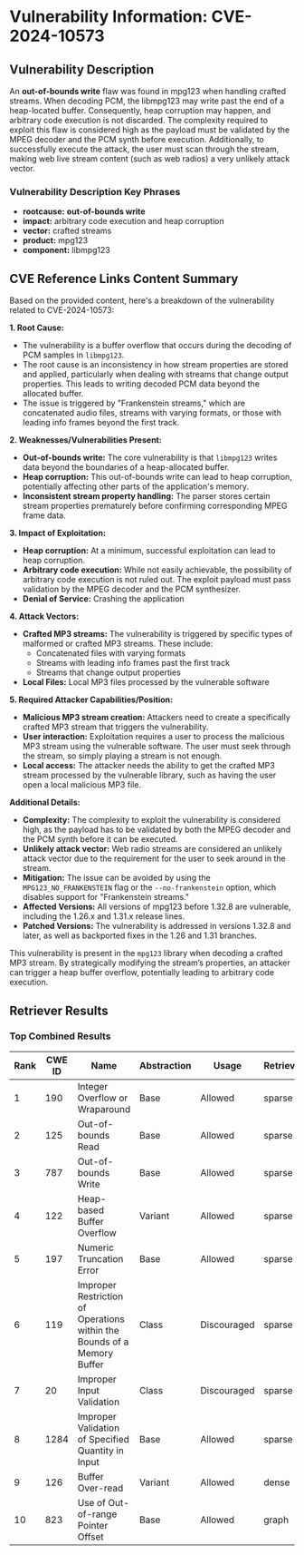 # Vulnerability Information: CVE-2024-10573

## Vulnerability Description
An **out-of-bounds write** flaw was found in mpg123 when handling crafted streams. When decoding PCM, the libmpg123 may write past the end of a heap-located buffer. Consequently, heap corruption may happen, and arbitrary code execution is not discarded. The complexity required to exploit this flaw is considered high as the payload must be validated by the MPEG decoder and the PCM synth before execution. Additionally, to successfully execute the attack, the user must scan through the stream, making web live stream content (such as web radios) a very unlikely attack vector.

### Vulnerability Description Key Phrases
- **rootcause:** **out-of-bounds write**
- **impact:** arbitrary code execution and heap corruption
- **vector:** crafted streams
- **product:** mpg123
- **component:** libmpg123

## CVE Reference Links Content Summary
Based on the provided content, here's a breakdown of the vulnerability related to CVE-2024-10573:

**1. Root Cause:**

*   The vulnerability is a buffer overflow that occurs during the decoding of PCM samples in `libmpg123`.
*   The root cause is an inconsistency in how stream properties are stored and applied, particularly when dealing with streams that change output properties. This leads to writing decoded PCM data beyond the allocated buffer.
*   The issue is triggered by "Frankenstein streams," which are concatenated audio files, streams with varying formats, or those with leading info frames beyond the first track.

**2. Weaknesses/Vulnerabilities Present:**

*   **Out-of-bounds write:** The core vulnerability is that `libmpg123` writes data beyond the boundaries of a heap-allocated buffer.
*   **Heap corruption:** This out-of-bounds write can lead to heap corruption, potentially affecting other parts of the application's memory.
*   **Inconsistent stream property handling:** The parser stores certain stream properties prematurely before confirming corresponding MPEG frame data.

**3. Impact of Exploitation:**

*   **Heap corruption:** At a minimum, successful exploitation can lead to heap corruption.
*   **Arbitrary code execution:** While not easily achievable, the possibility of arbitrary code execution is not ruled out. The exploit payload must pass validation by the MPEG decoder and the PCM synthesizer.
*   **Denial of Service:** Crashing the application

**4. Attack Vectors:**

*   **Crafted MP3 streams:** The vulnerability is triggered by specific types of malformed or crafted MP3 streams. These include:
    *   Concatenated files with varying formats
    *   Streams with leading info frames past the first track
    *   Streams that change output properties
*   **Local Files:** Local MP3 files processed by the vulnerable software

**5. Required Attacker Capabilities/Position:**

*   **Malicious MP3 stream creation:** Attackers need to create a specifically crafted MP3 stream that triggers the vulnerability.
*   **User interaction:** Exploitation requires a user to process the malicious MP3 stream using the vulnerable software. The user must seek through the stream, so simply playing a stream is not enough.
*   **Local access:** The attacker needs the ability to get the crafted MP3 stream processed by the vulnerable library, such as having the user open a local malicious MP3 file.

**Additional Details:**

*   **Complexity:** The complexity to exploit the vulnerability is considered high, as the payload has to be validated by both the MPEG decoder and the PCM synth before it can be executed.
*   **Unlikely attack vector:**  Web radio streams are considered an unlikely attack vector due to the requirement for the user to seek around in the stream.
*   **Mitigation:** The issue can be avoided by using the `MPG123_NO_FRANKENSTEIN` flag or the `--no-frankenstein` option, which disables support for "Frankenstein streams."
*   **Affected Versions:** All versions of mpg123 before 1.32.8 are vulnerable, including the 1.26.x and 1.31.x release lines.
*   **Patched Versions:** The vulnerability is addressed in versions 1.32.8 and later, as well as backported fixes in the 1.26 and 1.31 branches.

This vulnerability is present in the `mpg123` library when decoding a crafted MP3 stream. By strategically modifying the stream’s properties, an attacker can trigger a heap buffer overflow, potentially leading to arbitrary code execution.

## Retriever Results

### Top Combined Results

| Rank | CWE ID | Name | Abstraction | Usage  | Retrievers | Individual Scores |
|------|--------|------|-------------|-------|------------|-------------------|
| 1 | 190 | Integer Overflow or Wraparound | Base | Allowed | sparse | 0.617 |
| 2 | 125 | Out-of-bounds Read | Base | Allowed | sparse | 0.576 |
| 3 | 787 | Out-of-bounds Write | Base | Allowed | sparse | 0.575 |
| 4 | 122 | Heap-based Buffer Overflow | Variant | Allowed | sparse | 0.564 |
| 5 | 197 | Numeric Truncation Error | Base | Allowed | sparse | 0.538 |
| 6 | 119 | Improper Restriction of Operations within the Bounds of a Memory Buffer | Class | Discouraged | sparse | 0.533 |
| 7 | 20 | Improper Input Validation | Class | Discouraged | sparse | 0.525 |
| 8 | 1284 | Improper Validation of Specified Quantity in Input | Base | Allowed | sparse | 0.524 |
| 9 | 126 | Buffer Over-read | Variant | Allowed | dense | 0.601 |
| 10 | 823 | Use of Out-of-range Pointer Offset | Base | Allowed | graph | 0.003 |

